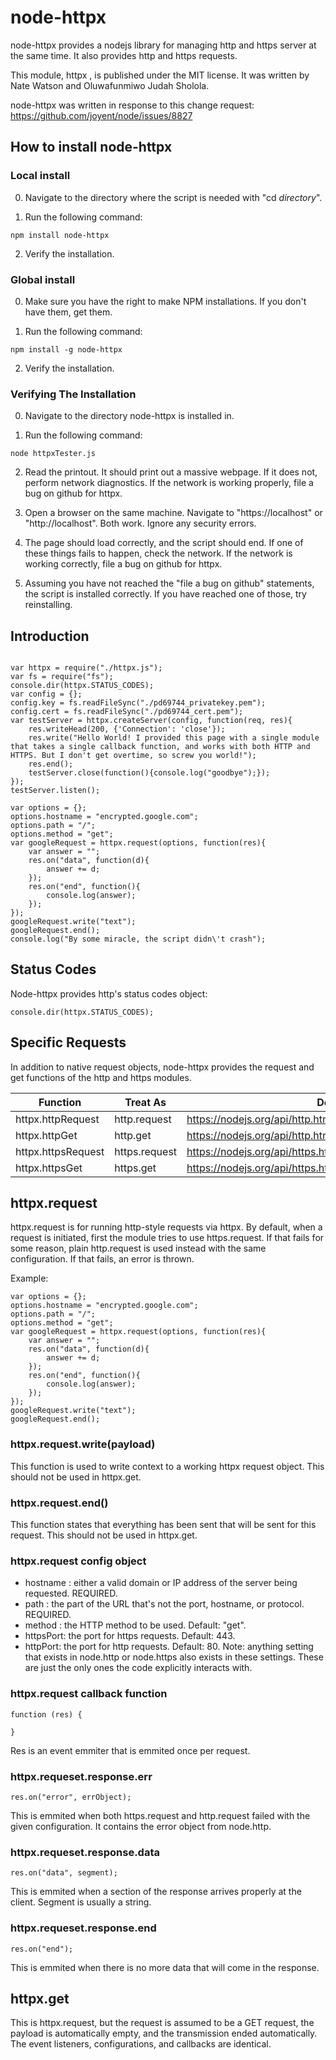 # node-httpx
node-httpx provides a nodejs library for managing http and https server at the same time. It also provides http and https requests.

This module, httpx , is published under the MIT license. It was written by Nate Watson and Oluwafunmiwo Judah Sholola. 

node-httpx was written in response to this change request: https://github.com/joyent/node/issues/8827

## How to install node-httpx

### Local install

0. Navigate to the directory where the script is needed with "cd *directory*".

1. Run the following command:

```
npm install node-httpx
```

2. Verify the installation.

### Global install

0. Make sure you have the right to make NPM installations. If you don't have them, get them.

1. Run the following command:

```
npm install -g node-httpx
```

2. Verify the installation.

### Verifying The Installation

0. Navigate to the directory node-httpx is installed in.

1. Run the following command:

```
node httpxTester.js
```

2. Read the printout. It should print out a massive webpage. If it does not, perform network diagnostics. If the network is working properly, file a bug on github for httpx.

3. Open a browser on the same machine. Navigate to "https://localhost" or "http://localhost". Both work. Ignore any security errors.

4. The page should load correctly, and the script should end. If one of these things fails to happen, check the network. If the network is working correctly, file a bug on github for httpx.

5. Assuming you have not reached the "file a bug on github" statements, the script is installed correctly. If you have reached one of those, try reinstalling.

## Introduction

```

var httpx = require("./httpx.js");
var fs = require("fs");
console.dir(httpx.STATUS_CODES);
var config = {};
config.key = fs.readFileSync("./pd69744_privatekey.pem");
config.cert = fs.readFileSync("./pd69744_cert.pem");
var testServer = httpx.createServer(config, function(req, res){
	res.writeHead(200, {'Connection': 'close'}); 
	res.write("Hello World! I provided this page with a single module that takes a single callback function, and works with both HTTP and HTTPS. But I don't get overtime, so screw you world!");
	res.end();
	testServer.close(function(){console.log("goodbye");});
});
testServer.listen();

var options = {};
options.hostname = "encrypted.google.com";
options.path = "/";
options.method = "get";
var googleRequest = httpx.request(options, function(res){
	var answer = "";
	res.on("data", function(d){
		answer += d;
	});
	res.on("end", function(){
		console.log(answer);
	});
}); 
googleRequest.write("text");
googleRequest.end();
console.log("By some miracle, the script didn\'t crash");
```

## Status Codes

Node-httpx provides http's status codes object:
```
console.dir(httpx.STATUS_CODES);
```

## Specific Requests
In addition to native request objects, node-httpx provides the request and get functions of the http and https modules. 

| Function           | Treat As      | Documentation                                                          |
|--------------------|---------------|------------------------------------------------------------------------|
| httpx.httpRequest  | http.request  | https://nodejs.org/api/http.html#http_http_request_options_callback    |
| httpx.httpGet      | http.get      | https://nodejs.org/api/http.html#http_http_get_options_callback        |
| httpx.httpsRequest | https.request | https://nodejs.org/api/https.html#https_https_request_options_callback |
| httpx.httpsGet     | https.get     | https://nodejs.org/api/https.html#https_https_get_options_callback     |

## httpx.request

httpx.request is for running http-style requests via httpx. By default, when a request is initiated, first the module tries to use https.request. If that fails for some reason, plain http.request is used instead with the same configuration. If that fails, an error is thrown.

Example:
```
var options = {};
options.hostname = "encrypted.google.com";
options.path = "/";
options.method = "get";
var googleRequest = httpx.request(options, function(res){
	var answer = "";
	res.on("data", function(d){
		answer += d;
	});
	res.on("end", function(){
		console.log(answer);
	});
}); 
googleRequest.write("text");
googleRequest.end();
```

### httpx.request.write(payload)

This function is used to write context to a working httpx request object. This should not be used in httpx.get.

### httpx.request.end()

This function states that everything has been sent that will be sent for this request. This should not be used in httpx.get.


### httpx.request config object

* hostname : either a valid domain or IP address of the server being requested. REQUIRED.
* path : the part of the URL that's not the port, hostname, or protocol. REQUIRED.
* method : the HTTP method to be used. Default: "get".
* httpsPort: the port for https requests. Default: 443.
* httpPort: the port for http requests. Default: 80.
Note: anything setting that exists in node.http or node.https also exists in these settings. These are just the only ones the code explicitly interacts with.

### httpx.request callback function

```
function (res) {

}
```

Res is an event emmiter that is emmited once per request.

### httpx.requeset.response.err

```
res.on("error", errObject);
```

This is emmited when both https.request and http.request failed with the given configuration. It contains the error object from node.http.

### httpx.requeset.response.data

```
res.on("data", segment);
```

This is emmited when a section of the response arrives properly at the client. Segment is usually a string. 

### httpx.requeset.response.end

```
res.on("end");
```

This is emmited when there is no more data that will come in the response.

## httpx.get

This is httpx.request, but the request is assumed to be a GET request, the payload is automatically empty, and the transmission ended automatically. The event listeners, configurations, and callbacks are identical.
